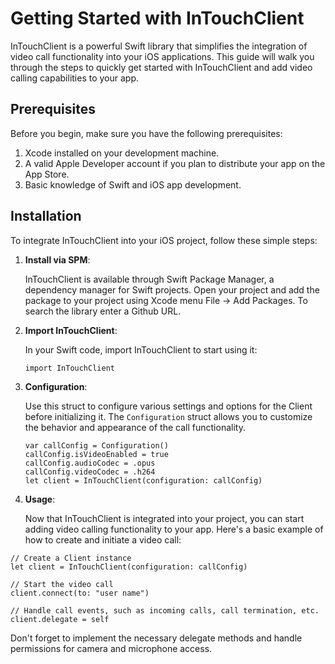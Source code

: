 # Getting Started with InTouchClient

InTouchClient is a powerful Swift library that simplifies the integration of video call functionality into your iOS applications. This guide will walk you through the steps to quickly get started with InTouchClient and add video calling capabilities to your app.

## Prerequisites

Before you begin, make sure you have the following prerequisites:

1. Xcode installed on your development machine.
2. A valid Apple Developer account if you plan to distribute your app on the App Store.
3. Basic knowledge of Swift and iOS app development.

## Installation

To integrate InTouchClient into your iOS project, follow these simple steps:

1. **Install via SPM**:

    InTouchClient is available through Swift Package Manager, a dependency manager for Swift projects.
    Open your project and add the package to your project using Xcode menu File -> Add Packages. 
    To search the library enter a Github URL.

2. **Import InTouchClient**:

    In your Swift code, import InTouchClient to start using it:
    ```
    import InTouchClient
    ```

3. **Configuration**:

    Use this struct to configure various settings and options for the Client before initializing it. 
    The ``Configuration`` struct allows you to customize the behavior and appearance of the call functionality.

    ```
    var callConfig = Configuration()
    callConfig.isVideoEnabled = true
    callConfig.audioCodec = .opus
    callConfig.videoCodec = .h264
    let client = InTouchClient(configuration: callConfig)
    ```

4. **Usage**:

    Now that InTouchClient is integrated into your project, you can start adding video calling functionality to your app. Here's a basic example of how to create and initiate a video call:

```
// Create a Client instance
let client = InTouchClient(configuration: callConfig)

// Start the video call
client.connect(to: "user name")

// Handle call events, such as incoming calls, call termination, etc.
client.delegate = self
```

Don't forget to implement the necessary delegate methods and handle permissions for camera and microphone access.
